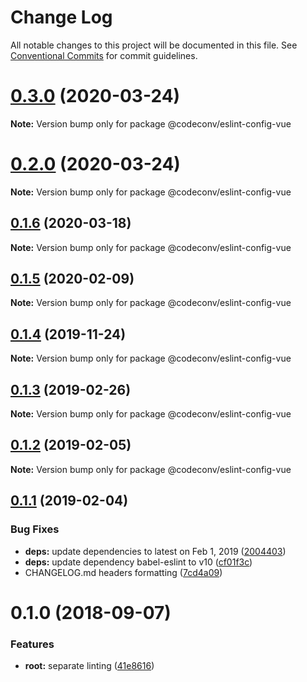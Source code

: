 # Change Log

All notable changes to this project will be documented in this file.
See [Conventional Commits](https://conventionalcommits.org) for commit guidelines.

# [0.3.0](https://github.com/shimarulin/codeconv/compare/v0.2.0...v0.3.0) (2020-03-24)

**Note:** Version bump only for package @codeconv/eslint-config-vue





# [0.2.0](https://github.com/shimarulin/codeconv/compare/v0.1.7...v0.2.0) (2020-03-24)

**Note:** Version bump only for package @codeconv/eslint-config-vue





## [0.1.6](https://github.com/shimarulin/codeconv/compare/v0.1.5...v0.1.6) (2020-03-18)

**Note:** Version bump only for package @codeconv/eslint-config-vue





## [0.1.5](https://github.com/shimarulin/codeconv/compare/v0.1.4...v0.1.5) (2020-02-09)

**Note:** Version bump only for package @codeconv/eslint-config-vue





## [0.1.4](https://github.com/shimarulin/codeconv/compare/v0.1.3...v0.1.4) (2019-11-24)

**Note:** Version bump only for package @codeconv/eslint-config-vue





## [0.1.3](https://github.com/shimarulin/codeconv/compare/v0.1.2...v0.1.3) (2019-02-26)

**Note:** Version bump only for package @codeconv/eslint-config-vue





## [0.1.2](https://github.com/shimarulin/codeconv/compare/v0.1.1...v0.1.2) (2019-02-05)

**Note:** Version bump only for package @codeconv/eslint-config-vue





## [0.1.1](https://github.com/shimarulin/codeconv/compare/v0.1.0...v0.1.1) (2019-02-04)


### Bug Fixes

* **deps:** update dependencies to latest on Feb 1, 2019 ([2004403](https://github.com/shimarulin/codeconv/commit/2004403))
* **deps:** update dependency babel-eslint to v10 ([cf01f3c](https://github.com/shimarulin/codeconv/commit/cf01f3c))
* CHANGELOG.md headers formatting ([7cd4a09](https://github.com/shimarulin/codeconv/commit/7cd4a09))





<a name="0.1.0"></a>

# 0.1.0 (2018-09-07)

### Features

- **root:** separate linting ([41e8616](https://github.com/shimarulin/codeconv/commit/41e8616))
